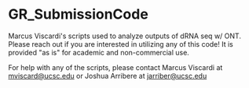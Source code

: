 # GR_SubmissionCode
Marcus Viscardi's scripts used to analyze outputs of dRNA seq w/ ONT.
Please reach out if you are interested in utilizing any of this code!
It is provided "as is" for academic and non-commercial use.

For help with any of the scripts, please contact Marcus Viscardi at
mviscard@ucsc.edu or Joshua Arribere at jarriber@ucsc.edu

